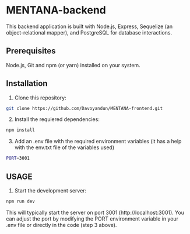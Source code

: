 # MENTANA-backend

This backend application is built with Node.js, Express, Sequelize (an object-relational mapper), and PostgreSQL for database interactions.

## Prerequisites

Node.js, Git and npm (or yarn) installed on your system.

## Installation

1. Clone this repository:

```bash
git clone https://github.com/Davoyandun/MENTANA-frontend.git
```

2. Install the requiered dependencies:

```bash
npm install
```

3. Add an .env file with the required environment variables (it has a help with the env.txt file of the variables used)

```bash
PORT=3001
```

## USAGE

1. Start the development server:

```bash
npm run dev
```

This will typically start the server on port 3001 (http://localhost:3001). You can adjust the port by modifying the PORT environment variable in your .env file or directly in the code (step 3 above).
